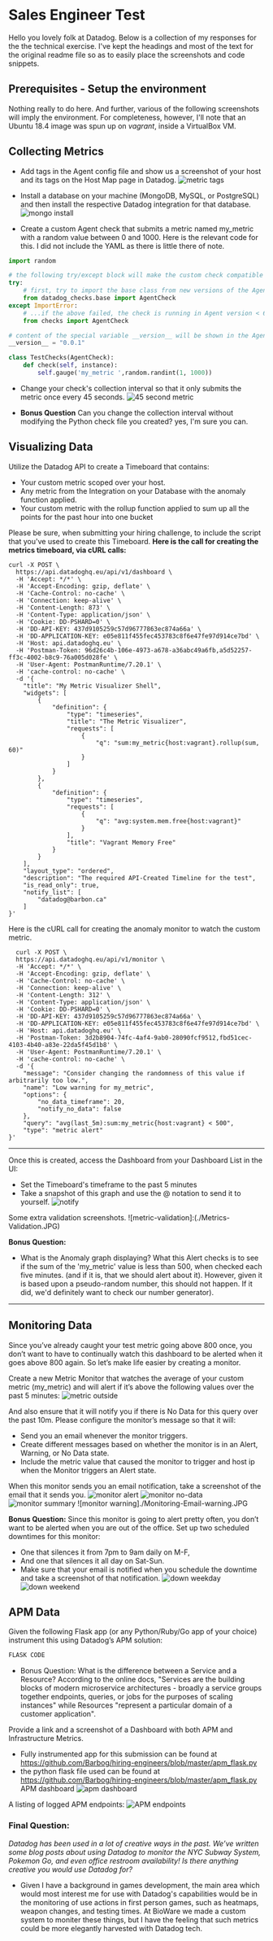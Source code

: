 # Sales Engineer Test
Hello you lovely folk at Datadog. Below is a collection of my responses for the the technical exercise. 
I've kept the headings and most of the text for the original readme file so as to easily place the screenshots and code snippets. 

## Prerequisites - Setup the environment
Nothing really to do here. And further, various of the following screenshots will imply the environment. 
For completeness, however, I'll note that an Ubuntu 18.4 image was spun up on _vagrant_, inside a VirtualBox VM.

## Collecting Metrics
* Add tags in the Agent config file and show us a screenshot of your host and its tags on the Host Map page in Datadog.
![metric tags](./Metrics-Tags.JPG)

* Install a database on your machine (MongoDB, MySQL, or PostgreSQL) and then install the respective Datadog integration for that database.
![mongo install](./Metrics-Mongo.JPG)

* Create a custom Agent check that submits a metric named my_metric with a random value between 0 and 1000.
Here is the relevant code for this. I did not include the YAML as there is little there of note. 
``` python
import random

# the following try/except block will make the custom check compatible with any Agent version
try:
    # first, try to import the base class from new versions of the Agent...
    from datadog_checks.base import AgentCheck
except ImportError:
    # ...if the above failed, the check is running in Agent version < 6.6.0
    from checks import AgentCheck

# content of the special variable __version__ will be shown in the Agent status page
__version__ = "0.0.1"

class TestChecks(AgentCheck):
    def check(self, instance):
        self.gauge('my_metric ',random.randint(1, 1000))

```

* Change your check's collection interval so that it only submits the metric once every 45 seconds.
![45 second metric](./Metrics-45second-Graph.JPG)

* **Bonus Question** Can you change the collection interval without modifying the Python check file you created?
yes, I'm sure you can. 

## Visualizing Data
Utilize the Datadog API to create a Timeboard that contains:
* Your custom metric scoped over your host.
* Any metric from the Integration on your Database with the anomaly function applied.
* Your custom metric with the rollup function applied to sum up all the points for the past hour into one bucket

Please be sure, when submitting your hiring challenge, to include the script that you've used to create this Timeboard.
**Here is the call for creating the metrics timeboard, via cURL calls:**
```curl
curl -X POST \
  https://api.datadoghq.eu/api/v1/dashboard \
  -H 'Accept: */*' \
  -H 'Accept-Encoding: gzip, deflate' \
  -H 'Cache-Control: no-cache' \
  -H 'Connection: keep-alive' \
  -H 'Content-Length: 873' \
  -H 'Content-Type: application/json' \
  -H 'Cookie: DD-PSHARD=0' \
  -H 'DD-API-KEY: 437d9105259c57d96777863ec874a66a' \
  -H 'DD-APPLICATION-KEY: e05e811f455fec453783c8f6e47fe97d914ce7bd' \
  -H 'Host: api.datadoghq.eu' \
  -H 'Postman-Token: 96d26c4b-106e-4973-a678-a36abc49a6fb,a5d52257-ff3c-4002-b8c9-76a005d028fe' \
  -H 'User-Agent: PostmanRuntime/7.20.1' \
  -H 'cache-control: no-cache' \
  -d '{
	"title": "My Metric Visualizer Shell",
	"widgets": [
		{
			"definition": {
				"type": "timeseries",
				"title": "The Metric Visualizer",
				"requests": [
					{
						"q": "sum:my_metric{host:vagrant}.rollup(sum, 60)"
					}
				]
			}
		},
		{
			"definition": {
				"type": "timeseries",
				"requests": [
					{
						"q": "avg:system.mem.free{host:vagrant}"
					}
				],
				"title": "Vagrant Memory Free"
			}
		}
	],
	"layout_type": "ordered",
	"description": "The required API-Created Timeline for the test",
	"is_read_only": true,
	"notify_list": [
		"datadog@barbon.ca"
	]
}'
```

Here is the cURL call for creating the anomaly monitor to watch the custom metric.	

```curl
  curl -X POST \
  https://api.datadoghq.eu/api/v1/monitor \
  -H 'Accept: */*' \
  -H 'Accept-Encoding: gzip, deflate' \
  -H 'Cache-Control: no-cache' \
  -H 'Connection: keep-alive' \
  -H 'Content-Length: 312' \
  -H 'Content-Type: application/json' \
  -H 'Cookie: DD-PSHARD=0' \
  -H 'DD-API-KEY: 437d9105259c57d96777863ec874a66a' \
  -H 'DD-APPLICATION-KEY: e05e811f455fec453783c8f6e47fe97d914ce7bd' \
  -H 'Host: api.datadoghq.eu' \
  -H 'Postman-Token: 3d2b8904-74fc-4af4-9ab0-28090fcf9512,fbd51cec-4103-4b40-a83e-22da5f45d1b8' \
  -H 'User-Agent: PostmanRuntime/7.20.1' \
  -H 'cache-control: no-cache' \
  -d '{
    "message": "Consider changing the randomness of this value if arbitrarily too low.",
    "name": "Low warning for my_metric",
    "options": {
        "no_data_timeframe": 20,
        "notify_no_data": false
    },
    "query": "avg(last_5m):sum:my_metric{host:vagrant} < 500",
    "type": "metric alert"
}'
```

********************

Once this is created, access the Dashboard from your Dashboard List in the UI:
* Set the Timeboard's timeframe to the past 5 minutes
* Take a snapshot of this graph and use the @ notation to send it to yourself.
![notify](./Metrics-Last-5-min.JPG)

Some extra validation screenshots.
![metric-validation]:(./Metrics-Validation.JPG)

**Bonus Question:** 
* What is the Anomaly graph displaying?
What this Alert checks is to see if the sum of the 'my_metric' value is less than 500, when checked each five minutes. 
(and if it is, that we should alert about it). However, given it is based upon a pseudo-random number, this should not happen. If it did, we'd definitely want to check our number generator).

********************
## Monitoring Data
Since you’ve already caught your test metric going above 800 once, you don’t want to have to continually watch this dashboard to be alerted when it goes above 800 again. So let’s make life easier by creating a monitor.

Create a new Metric Monitor that watches the average of your custom metric (my_metric) and will alert if it’s above the following values over the past 5 minutes:
![metric outside ](./Metrics-outside-bounds-snapshot.JPG)

And also ensure that it will notify you if there is No Data for this query over the past 10m.
Please configure the monitor’s message so that it will:
* Send you an email whenever the monitor triggers.
* Create different messages based on whether the monitor is in an Alert, Warning, or No Data state.
* Include the metric value that caused the monitor to trigger and host ip when the Monitor triggers an Alert state.

When this monitor sends you an email notification, take a screenshot of the email that it sends you.
![monitor alert](./Monitoring-Email-alert-test.JPG)
![monitor no-data](./Monitoring-Email-no-data-test.JPG)
![monitor summary](./Monitoring-Email-summary.JPG)
![monitor warning]./Monitoring-Email-warning.JPG

**Bonus Question:** Since this monitor is going to alert pretty often, you don’t want to be alerted when you are out of the office. Set up two scheduled downtimes for this monitor:
* One that silences it from 7pm to 9am daily on M-F,
* And one that silences it all day on Sat-Sun.
* Make sure that your email is notified when you schedule the downtime and take a screenshot of that notification.
![down weekday](./Downtime-weekday.JPG)
![down weekend](./Downtime-weekend.JPG)


## APM Data
Given the following Flask app (or any Python/Ruby/Go app of your choice) instrument this using Datadog’s APM solution:
``` python
FLASK CODE
```

* Bonus Question: What is the difference between a Service and a Resource?
According to the online docs, "Services are the building blocks of modern microservice architectures - broadly a service groups together endpoints, queries, or jobs for the purposes of scaling instances"  while Resources "represent a particular domain of a customer application".

Provide a link and a screenshot of a Dashboard with both APM and Infrastructure Metrics.
* Fully instrumented app for this submission can be found at https://github.com/Barbog/hiring-engineers/blob/master/apm_flask.py
* the python flask file used can be found at https://github.com/Barbog/hiring-engineers/blob/master/apm_flask.py
APM dashboard ![apm dashboard](./APM-dashboard.JPG)

A listing of logged APM endpoints: ![APM endpoints](./APM-endpoints.JPG)

### Final Question:
_Datadog has been used in a lot of creative ways in the past. We’ve written some blog posts about using Datadog to monitor the NYC Subway System, Pokemon Go, and even office restroom availability!_
_Is there anything creative you would use Datadog for?_

* Given I have a background in games development, the main area which would most interest me for use with Datadog's capabilities would be in the monitoring of use actions in first person games, such as heatmaps, weapon changes, and testing times. At BioWare we made a custom system to moniter these things, but I have the feeling that such metrics could be more elegantly harvested with Datadog tech.

 
